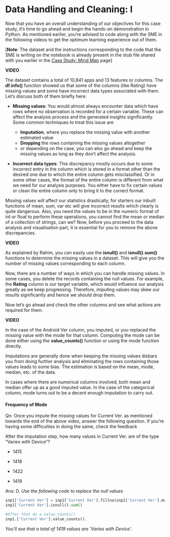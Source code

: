 # Data Handling and Cleaning: I

Now that you have an overall understanding of our objectives for this case study, it’s time to go ahead and begin the hands-on demonstration in Python. As mentioned earlier, you’re advised to code along with the SME in the following videos to get the optimum learning experience out of them.

[**Note**: The dataset and the instructions corresponding to the code that the SME is writing on the notebook is already present in the stub file shared with you earlier in the [Case Study: Mind Map](https://learn.upgrad.com/v/course/1426/session/160107/segment/855943) page]

**VIDEO**

The dataset contains a total of 10,841 apps and 13 features or columns. The **df.info()** function showed us that some of the columns (like Rating) have missing values and some have incorrect data types associated with them. Let’s discuss both of them briefly here:

- **Missing values**: You would almost always encounter data which have rows where no observation is recorded for a certain variable. These can affect the analysis process and the generated insights significantly. Some common techniques to treat this issue are
  
  - **Imputation**, where you replace the missing value with another estimated value
  - **Dropping** the rows containing the missing values altogether
  - or depending on the case, you can also go ahead and keep the missing values as long as they don’t affect the analysis.

- **Incorrect data types**: This discrepancy mostly occurs due to some incorrect entry in the column which is stored in a format other than the desired one due to which the entire column gets misclassified. Or in some other cases, the format of the entire column is different from what we need for our analysis purposes. You either have to fix certain values or clean the entire column only to bring it to the correct format.

Missing values will affect our statistics drastically, for starters our inbuilt functions of mean, sum, var etc will give incorrect results which clearly is quite dangerous. Also, you need the values to be in the numeric format of int or float to perform these operations, you cannot find the mean or median of a collection of strings, can we? Now, before you proceed to the data analysis and visualisation part, it is essential for you to remove the above discrepancies.

**VIDEO**

As explained by Rahim, you can easily use the **isnull()** and **isnull().sum()** functions to determine the missing values in a dataset. This will give you the number of missing values corresponding to each column.

 Now, there are a number of ways in which you can handle missing values. In some cases, you delete the records containing the null values. For example, the **Rating** column is our target variable, which would influence our analysis greatly as we keep progressing. Therefore, imputing values may skew our results significantly and hence we should drop them.

Now let’s go ahead and check the other columns and see what actions are required for them.

**VIDEO**

In the case of the Android Ver column, you imputed, or you replaced the missing value with the mode for that column. Computing the mode can be done either using the **value_counts()** function or using the mode function directly.

Imputations are generally done when keeping the missing values disbars you from doing further analysis and eliminating the rows containing those values leads to some bias. The estimation is based on the mean, mode, median, etc. of the data.

In cases where there are numerical columns involved, both mean and median offer up as a good imputed value. In the case of the categorical column, mode turns out to be a decent enough imputation to carry out.

#### Frequency of Mode

Qn: Once you impute the missing values for Current Ver. as mentioned towards the end of the above video, answer the following question. If you’re having some difficulties in doing the same, check the feedback

After the imputation step, how many values in Current Ver. are of the type “Varies with Device”?

- 1415

- 1418

- 1422

- 1419

Ans: D. *Use the following code to replace the null values*

```python
inp1['Current Ver'] = inp1['Current Ver'].fillna(inp1['Current Ver'].mode()[0])
inp1['Current Ver'].isnull().sum()

#After that do a value_counts()
inp1.['Current Ver'].value_counts().
```

*You’ll see that a total of 1419 values are 'Varies with Device'.*
